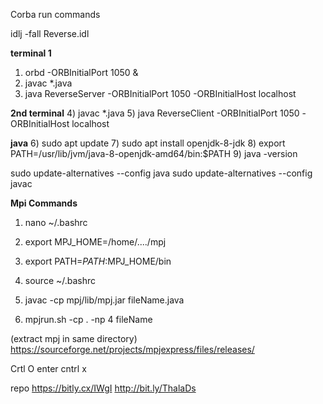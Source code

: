 Corba run commands


idlj -fall Reverse.idl 

**terminal 1**
1) orbd -ORBInitialPort 1050 &
2) javac *.java
3) java ReverseServer -ORBInitialPort 1050 -ORBInitialHost localhost

**2nd terminal**
4) javac *.java
5) java ReverseClient -ORBInitialPort 1050 -ORBInitialHost localhost

**java**
6) sudo apt update
7) sudo apt install openjdk-8-jdk
8) export PATH=/usr/lib/jvm/java-8-openjdk-amd64/bin:$PATH
9) java -version

sudo update-alternatives --config java
sudo update-alternatives --config javac

**Mpi Commands**

1) nano ~/.bashrc
2) export MPJ_HOME=/home/..../mpj
3) export PATH=$PATH:$MPJ_HOME/bin
4) source ~/.bashrc

5) javac -cp mpj/lib/mpj.jar fileName.java
6) mpjrun.sh -cp . -np 4 fileName

(extract mpj in same directory)
https://sourceforge.net/projects/mpjexpress/files/releases/

Crtl O enter cntrl x


repo
https://bitly.cx/IWgI
http://bit.ly/ThalaDs

